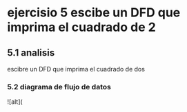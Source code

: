 # ejercisio 5 escibe un DFD que imprima el cuadrado de 2
## 5.1 analisis
escibre un DFD que imprima el cuadrado de dos 
### 5.2 diagrama de flujo de datos
![alt](
